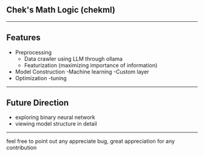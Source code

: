  ## Chek's Math Logic (chekml)
 ---
 ## Features
 - Preprocessing
   - Data crawler using LLM through ollama
   - Featurization (maximizing importance of information)
 - Model Construction
   -Machine learning
   -Custom layer
 - Optimization
   -tuning
 
 ---
 ## Future Direction
 - exploring binary neural network
 - viewing model structure in detail

 ---
 feel free to point out any appreciate bug, great appreciation for any contribution
